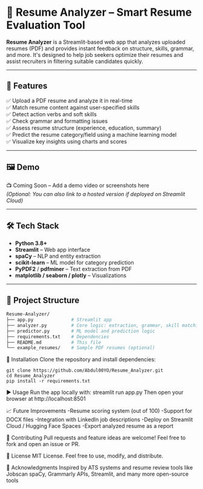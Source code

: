 # 🧠 Resume Analyzer – Smart Resume Evaluation Tool

**Resume Analyzer** is a Streamlit-based web app that analyzes uploaded resumes (PDF) and provides instant feedback on structure, skills, grammar, and more. It's designed to help job seekers optimize their resumes and assist recruiters in filtering suitable candidates quickly.

---

## 🚀 Features

✅ Upload a PDF resume and analyze it in real-time  
✅ Match resume content against user-specified skills  
✅ Detect action verbs and soft skills  
✅ Check grammar and formatting issues  
✅ Assess resume structure (experience, education, summary)  
✅ Predict the resume category/field using a machine learning model  
✅ Visualize key insights using charts and scores  

---

## 🖼 Demo

📺 Coming Soon – Add a demo video or screenshots here  
*(Optional: You can also link to a hosted version if deployed on Streamlit Cloud)*

---

## 🛠 Tech Stack

- **Python 3.8+**
- **Streamlit** – Web app interface
- **spaCy** – NLP and entity extraction
- **scikit-learn** – ML model for category prediction
- **PyPDF2** / **pdfminer** – Text extraction from PDF
- **matplotlib / seaborn / plotly** – Visualizations

---

## 📂 Project Structure

```bash
Resume-Analyzer/
├── app.py              # Streamlit app
├── analyzer.py         # Core logic: extraction, grammar, skill matching
├── predictor.py        # ML model and prediction logic
├── requirements.txt    # Dependencies
├── README.md           # This file
└── example_resumes/    # Sample PDF resumes (optional)
```

🔧 Installation
Clone the repository and install dependencies:
```
git clone https://github.com/Abdul00YO/Resume_Analyzer.git
cd Resume_Analyzer
pip install -r requirements.txt

```
▶️ Usage
Run the app locally with:
streamlit run app.py
Then open your browser at http://localhost:8501

📈 Future Improvements
-Resume scoring system (out of 100)
-Support for DOCX files
-Integration with LinkedIn job descriptions
-Deploy on Streamlit Cloud / Hugging Face Spaces
-Export analyzed resume as a report

🤝 Contributing
Pull requests and feature ideas are welcome! Feel free to fork and open an issue or PR.

📄 License
MIT License.
Feel free to use, modify, and distribute.

🙌 Acknowledgments
Inspired by ATS systems and resume review tools like Jobscan
spaCy, Grammarly APIs, Streamlit, and many more open-source tools

